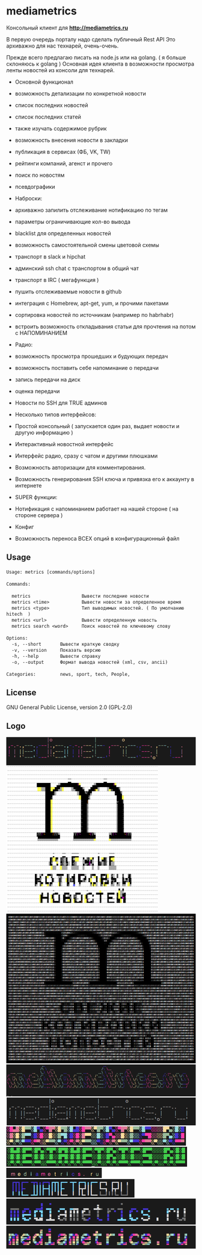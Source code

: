 # mediametrics

Консольный клиент для **http://mediametrics.ru**

В первую очередь порталу надо сделать публичный Rest API
Это архиважно для нас технарей, очень-очень.

Прежде всего предлагаю писать на node.js или на golang. ( я больше склоняюсь к golang )
Основная идея клиента в возможности просмотра ленты новостей из консоли для технарей.

* Основной функционал
 * возможность детализации по конкретной новости
 * список последних новостей
 * список последних статей
 * также изучать содержимое рубрик
 * возможность внесения новости в закладки
 * публикация в сервисах (ФБ, VK, TW)
 * рейтинги компаний, агенст и прочего
 * поиск по новостям
 * псевдографики

* Наброски:
 * архиважно запилить отслеживание  нотификацию по тегам
 * параметры ограничивающие кол-во вывода
 * blacklist для определенных новостей
 * возможность самостоятельной смены цветовой схемы
 * транспорт в slack и hipchat
 * админский ssh сhat c транспортом в общий чат
 * транспорт в IRC ( мегафункция )
 * пушить отслеживаемые новости в github
 * интеграция с  Homebrew, apt-get, yum, и прочими пакетами
 * сортировка новостей по источникам (например по habrhabr)
 * встроить возможность откладывания статьи для прочтения на потом с НАПОМИНАНИЕМ

* Радио:
 * возможность просмотра прошедших и будующих передач
 * возможность поставить себе напоминание о передачи
 * запись передачи на диск
 * оценка передачи

* Новости по SSH для TRUE админов

* Несколько типов интерфейсов:
 * Простой консольный ( запускается один раз, выдает новости и другую информацию )
 * Интерактивный новостной интерфейс
 * Интерфейс радио, сразу с чатом и другими плюшками

* Возможность авторизации для комментирования.
* Возможность генерирования SSH ключа и привязка его к аккаунту в интернете

* SUPER функции:
* Нотификация с напоминанием работает на нашей стороне ( на стороне сервера )

* Конфиг
 * Возможность переноса ВСЕХ опций в конфигурационный файл

## Usage

```
Usage: metrics [commands/options]

Commands:

  metrics           	    Вывести последние новости
  metrics <time>    	    Вывести новости за определенное время
  metrics <type>    	    Тип выводимых новостей. ( По умолчанию hitech  )
  metrics <url>     	    Вывести определенную новость
  metrics search <word>  	Поиск новостей по ключевому слову

Options:
  -s, --short       Вывести краткую сводку
  -v, --version    	Показать версию
  -h, --help       	Вывести справку
  -o, --output      Формат вывода новостей (xml, csv, ancii)

Categories:        	news, sport, tech, People,
```
## License

GNU General Public License, version 2.0 (GPL-2.0)

## Logo
![alt tag](logo/logo1.png)
![alt tag](logo/logo10.png)
![alt tag](logo/logo11.png)
![alt tag](logo/logo2.png)
![alt tag](logo/logo3.png)
![alt tag](logo/logo4.png)
![alt tag](logo/logo5.png)
![alt tag](logo/logo6.png)
![alt tag](logo/logo7.png)
![alt tag](logo/logo8.png)
![alt tag](logo/logo9.png)

